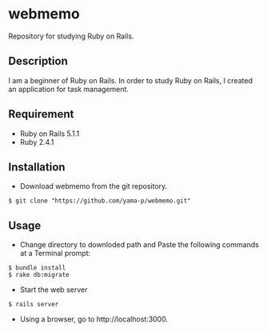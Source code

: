 # webmemo

Repository for studying Ruby on Rails.

## Description
I am a beginner of Ruby on Rails.
In order to study Ruby on Rails, I created an application for task management.

## Requirement
* Ruby on Rails 5.1.1
* Ruby 2.4.1

## Installation
* Download webmemo from the git repository.
```
$ git clone "https://github.com/yama-p/webmemo.git"
```

## Usage
* Change directory to downloded path and Paste the following commands at a Terminal prompt:
```
$ bundle install
$ rake db:migrate
```

* Start the web server
```
$ rails server
```

* Using a browser, go to http://localhost:3000.
